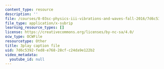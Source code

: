 ```yaml
---
content_type: resource
description: ''
file: /courses/8-03sc-physics-iii-vibrations-and-waves-fall-2016/7d6c5392fed8e76828cfc24da9e122b2_VkbtIDSHfSc.srt
file_type: application/x-subrip
learning_resource_types: []
license: https://creativecommons.org/licenses/by-nc-sa/4.0/
ocw_type: OCWFile
resourcetype: Other
title: 3play caption file
uid: 7d6c5392-fed8-e768-28cf-c24da9e122b2
video_metadata:
  youtube_id: null
---
```

